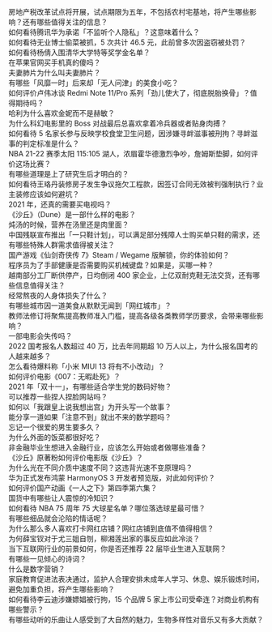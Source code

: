 房地产税改革试点将开展，试点期限为五年，不包括农村宅基地，将产生哪些影响？还有哪些值得关注的信息？  
如何看待腾讯华为承诺「不监听个人隐私」？这意味着什么？  
如何看待无业博士偷菜被抓，5 次共计 46.5 元，此前曾多次因盗窃被处罚？  
如何看待杨倩入围清华大学特等奖学金名单？  
在苹果官网买手机真的傻吗？  
夫妻肺片为什么叫夫妻肺片？  
有哪些「风靡一时」后来却「无人问津」的美食小吃？  
如何评价卢伟冰谈 Redmi Note 11/Pro 系列「劲儿使大了，彻底脱胎换骨」？值得期待吗？  
哈利为什么喜欢金妮而不是赫敏？  
为什么科幻电影里的 Boss 对战最后总喜欢拿着冷兵器或者贴身肉搏？  
如何看待 5 名家长参与反映学校食堂卫生问题，因涉嫌寻衅滋事被刑拘？寻衅滋事的判定标准是什么？  
NBA 21-22 赛季太阳 115:105 湖人，浓眉霍华德激烈争吵，詹姆斯垫脚，如何评价这场比赛？  
有哪些道理是上了研究生后才明白的？  
如何看待王珞丹装修房子发生争议拖欠工程款，因签订合同无效被判强制执行？业主装修应该如何避坑？  
2021 年，还真的需要买电视吗？  
《沙丘》（Dune）是一部什么样的电影？  
炖汤的时候，营养在汤里还是肉里面？  
中国残联宣布推出「一只鞋计划」，可以满足部分残障人士购买单只鞋的需求，还有哪些特殊人群需求值得被关注？  
国产游戏《仙剑奇侠传 7》Steam / Wegame 版解锁，你的体验如何？  
程序员为了手部健康是否需要购买机械键盘？如果是，买哪一种？  
越南部分工厂断供停产，日均倒闭 400 家企业，上亿双耐克鞋无法交货，还有哪些信息值得关注？  
经常熬夜的人身体损失了什么？  
有哪些城市因一道美食从默默无闻到「网红城市」？  
教师法修订将聚焦提高教师准入门槛，提高各级各类教师学历要求，会带来哪些影响？  
一部电影会失传吗？  
2022 国考报名人数超过 40 万，比去年同期超 10 万人以上，为什么报名国考的人越来越多？  
怎么看待爆料称「小米 MIUI 13 将有不小改动」？  
如何评价电影《007：无暇赴死》？  
2021 年「双十一」，有哪些适合学生党的数码好物？  
可以推荐一些捏人捏脸网站吗？  
如何以「我跟皇上说我想出宫」为开头写一个故事？  
能分享一道如果「注意不到」就出不来的数学题吗？  
忘记一个很爱的男生要多久？  
为什么外面的饭菜都很好吃？  
非金融毕业生想进入金融行业，应该怎么开始或者做哪些准备？  
《沙丘》原著粉如何评价电影版《沙丘》？  
为什么光在不同介质中速度不同？这违背光速不变原理吗？  
华为正式发布鸿蒙 HarmonyOS 3 开发者预览版，对此如何评价？  
如何评价国产动画《一人之下》第四季第六集？  
国货中有哪些让人震惊的冷知识？  
如何看待 NBA 75 周年 75 大球星名单？哪位落选球星最可惜？  
有哪些细品就会沦陷的情话呢？  
为什么那么多人喜欢打卡网红店铺？网红店铺到底值不值得相信？  
为何薛宝钗对于尤三姐自刎，柳湘莲出家的事反应如此冷淡？  
当下互联网行业的前景如何，你是否还推荐 22 届毕业生进入互联网？  
有哪些一见倾心的诗词？  
什么是数字营销？  
家庭教育促进法表决通过，监护人合理安排未成年人学习、休息、娱乐锻炼时间，避免加重负担，将产生哪些影响？  
如何看待李云迪涉嫌嫖娼被行拘，15 个品牌 5 家上市公司受牵连？对商业机构有哪些警示？  
有哪些动听的乐曲让人感受到了大自然的魅力，生物多样性对音乐又有多大贡献？  
